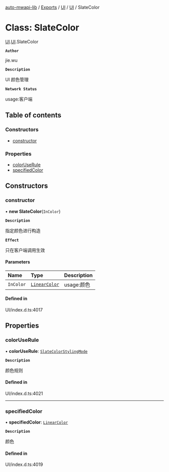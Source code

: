 [auto-mwapi-lib](../README.md) / [Exports](../modules.md) / [UI](../modules/UI.md) / [UI](../modules/UI.UI.md) / SlateColor

# Class: SlateColor

[UI](../modules/UI.md).[UI](../modules/UI.UI.md).SlateColor

**`Author`**

jie.wu

**`Description`**

UI 颜色管理

**`Network Status`**

usage:客户端

## Table of contents

### Constructors

- [constructor](UI.UI.SlateColor.md#constructor)

### Properties

- [colorUseRule](UI.UI.SlateColor.md#coloruserule)
- [specifiedColor](UI.UI.SlateColor.md#specifiedcolor)

## Constructors

### constructor

• **new SlateColor**(`InColor`)

**`Description`**

指定颜色进行构造

**`Effect`**

只在客户端调用生效

#### Parameters

| Name      | Type                                      | Description |
| :-------- | :---------------------------------------- | :---------- |
| `InColor` | [`LinearColor`](Type.Type.LinearColor.md) | usage:颜色  |

#### Defined in

UI/index.d.ts:4017

## Properties

### colorUseRule

• **colorUseRule**: [`SlateColorStylingMode`](../enums/UI.UI.SlateColorStylingMode.md)

**`Description`**

颜色规则

#### Defined in

UI/index.d.ts:4021

---

### specifiedColor

• **specifiedColor**: [`LinearColor`](Type.Type.LinearColor.md)

**`Description`**

颜色

#### Defined in

UI/index.d.ts:4019

